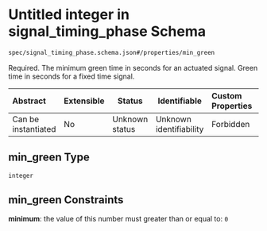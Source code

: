 # Untitled integer in signal_timing_phase Schema

```txt
spec/signal_timing_phase.schema.json#/properties/min_green
```

Required. The minimum green time in seconds for an actuated signal. Green time in seconds for a fixed time signal.


| Abstract            | Extensible | Status         | Identifiable            | Custom Properties | Additional Properties | Access Restrictions | Defined In                                                                                            |
| :------------------ | ---------- | -------------- | ----------------------- | :---------------- | --------------------- | ------------------- | ----------------------------------------------------------------------------------------------------- |
| Can be instantiated | No         | Unknown status | Unknown identifiability | Forbidden         | Allowed               | none                | [signal_timing_phase.schema.json\*](../../out/signal_timing_phase.schema.json "open original schema") |

## min_green Type

`integer`

## min_green Constraints

**minimum**: the value of this number must greater than or equal to: `0`
